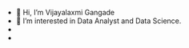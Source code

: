 - 👋 Hi, I’m Vijayalaxmi Gangade
- 👀 I’m interested in Data Analyst and Data Science.
- 
-


<!---
Laxmigangade/Laxmigangade is a ✨ special ✨ repository because its `README.md` (this file) appears on your GitHub profile.
You can click the Preview link to take a look at your changes.
--->
